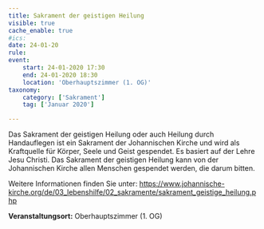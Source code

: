 ```yaml
---
title: Sakrament der geistigen Heilung
visible: true
cache_enable: true
#ics: 
date: 24-01-20
rule: 
event:
	start: 24-01-2020 17:30
	end: 24-01-2020 18:30
	location: 'Oberhauptszimmer (1. OG)'
taxonomy:
	category: ['Sakrament']
	tag: ['Januar 2020']

---
```

Das Sakrament der geistigen Heilung oder auch Heilung durch Handauflegen ist ein Sakrament der Johannischen Kirche und wird als Kraftquelle für Körper, Seele und Geist gespendet. Es basiert auf der Lehre Jesu Christi. Das Sakrament der geistigen Heilung kann von der Johannischen Kirche allen Menschen gespendet werden, die darum bitten.

Weitere Informationen finden Sie unter:
https://www.johannische-kirche.org/de/03_lebenshilfe/02_sakramente/sakrament_geistige_heilung.php



**Veranstaltungsort:** Oberhauptszimmer (1. OG)

